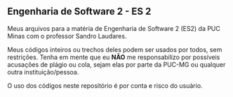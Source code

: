 ## Engenharia de Software 2 - ES 2

Meus arquivos para a matéria de Engenharia de Software 2 (ES2) da PUC Minas com o professor Sandro Laudares.

Meus códigos inteiros ou trechos deles podem ser usados por todos, sem restrições. Tenha em mente que eu **NÃO** me responsabilizo por possíveis acusações de plágio ou cola, sejam elas por parte da PUC-MG ou qualquer outra instituição/pessoa.

O uso dos códigos neste repositório é por conta e risco do usuário.
